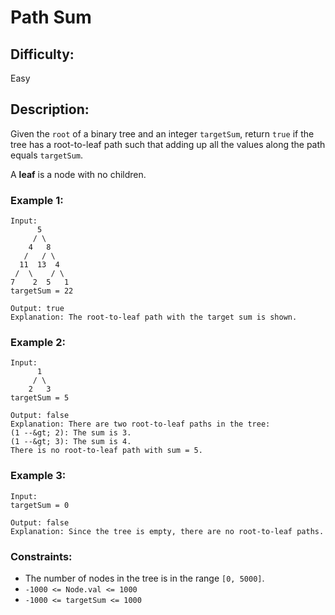 # Path Sum

## Difficulty: 
Easy

## Description: 
Given the `root` of a binary tree and an integer `targetSum`, return `true` if the tree has a root-to-leaf path such that adding up all the values along the path equals `targetSum`.

A **leaf** is a node with no children.

### Example 1:
```
Input:
      5
     / \
    4   8
   /   / \
  11  13  4
 /  \    / \
7    2  5   1
targetSum = 22

Output: true
Explanation: The root-to-leaf path with the target sum is shown.
```

### Example 2:
```
Input:
      1
     / \
    2   3
targetSum = 5

Output: false
Explanation: There are two root-to-leaf paths in the tree:
(1 --&gt; 2): The sum is 3.
(1 --&gt; 3): The sum is 4.
There is no root-to-leaf path with sum = 5.
```

### Example 3:
```
Input: 
targetSum = 0

Output: false
Explanation: Since the tree is empty, there are no root-to-leaf paths.
```

### Constraints:
- The number of nodes in the tree is in the range `[0, 5000]`.
- `-1000 <= Node.val <= 1000`
- `-1000 <= targetSum <= 1000`
